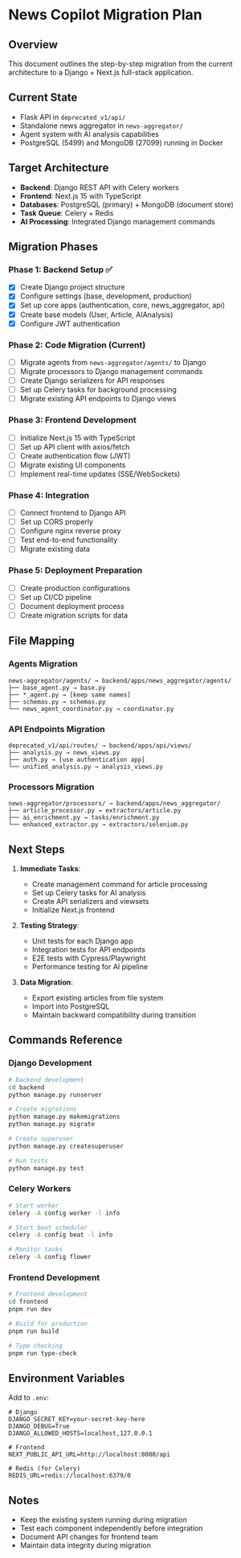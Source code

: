 # News Copilot Migration Plan

## Overview
This document outlines the step-by-step migration from the current architecture to a Django + Next.js full-stack application.

## Current State
- Flask API in `deprecated_v1/api/`
- Standalone news aggregator in `news-aggregator/`
- Agent system with AI analysis capabilities
- PostgreSQL (5499) and MongoDB (27099) running in Docker

## Target Architecture
- **Backend**: Django REST API with Celery workers
- **Frontend**: Next.js 15 with TypeScript
- **Databases**: PostgreSQL (primary) + MongoDB (document store)
- **Task Queue**: Celery + Redis
- **AI Processing**: Integrated Django management commands

## Migration Phases

### Phase 1: Backend Setup ✅
- [x] Create Django project structure
- [x] Configure settings (base, development, production)
- [x] Set up core apps (authentication, core, news_aggregator, api)
- [x] Create base models (User, Article, AIAnalysis)
- [x] Configure JWT authentication

### Phase 2: Code Migration (Current)
- [ ] Migrate agents from `news-aggregator/agents/` to Django
- [ ] Migrate processors to Django management commands
- [ ] Create Django serializers for API responses
- [ ] Set up Celery tasks for background processing
- [ ] Migrate existing API endpoints to Django views

### Phase 3: Frontend Development
- [ ] Initialize Next.js 15 with TypeScript
- [ ] Set up API client with axios/fetch
- [ ] Create authentication flow (JWT)
- [ ] Migrate existing UI components
- [ ] Implement real-time updates (SSE/WebSockets)

### Phase 4: Integration
- [ ] Connect frontend to Django API
- [ ] Set up CORS properly
- [ ] Configure nginx reverse proxy
- [ ] Test end-to-end functionality
- [ ] Migrate existing data

### Phase 5: Deployment Preparation
- [ ] Create production configurations
- [ ] Set up CI/CD pipeline
- [ ] Document deployment process
- [ ] Create migration scripts for data

## File Mapping

### Agents Migration
```
news-aggregator/agents/ → backend/apps/news_aggregator/agents/
├── base_agent.py → base.py
├── *_agent.py → [keep same names]
├── schemas.py → schemas.py
└── news_agent_coordinator.py → coordinator.py
```

### API Endpoints Migration
```
deprecated_v1/api/routes/ → backend/apps/api/views/
├── analysis.py → news_views.py
├── auth.py → [use authentication app]
└── unified_analysis.py → analysis_views.py
```

### Processors Migration
```
news-aggregator/processors/ → backend/apps/news_aggregator/
├── article_processor.py → extractors/article.py
├── ai_enrichment.py → tasks/enrichment.py
└── enhanced_extractor.py → extractors/selenium.py
```

## Next Steps

1. **Immediate Tasks**:
   - Create management command for article processing
   - Set up Celery tasks for AI analysis
   - Create API serializers and viewsets
   - Initialize Next.js frontend

2. **Testing Strategy**:
   - Unit tests for each Django app
   - Integration tests for API endpoints
   - E2E tests with Cypress/Playwright
   - Performance testing for AI pipeline

3. **Data Migration**:
   - Export existing articles from file system
   - Import into PostgreSQL
   - Maintain backward compatibility during transition

## Commands Reference

### Django Development
```bash
# Backend development
cd backend
python manage.py runserver

# Create migrations
python manage.py makemigrations
python manage.py migrate

# Create superuser
python manage.py createsuperuser

# Run tests
python manage.py test
```

### Celery Workers
```bash
# Start worker
celery -A config worker -l info

# Start beat scheduler
celery -A config beat -l info

# Monitor tasks
celery -A config flower
```

### Frontend Development
```bash
# Frontend development
cd frontend
pnpm run dev

# Build for production
pnpm run build

# Type checking
pnpm run type-check
```

## Environment Variables

Add to `.env`:
```
# Django
DJANGO_SECRET_KEY=your-secret-key-here
DJANGO_DEBUG=True
DJANGO_ALLOWED_HOSTS=localhost,127.0.0.1

# Frontend
NEXT_PUBLIC_API_URL=http://localhost:8000/api

# Redis (for Celery)
REDIS_URL=redis://localhost:6379/0
```

## Notes
- Keep the existing system running during migration
- Test each component independently before integration
- Document API changes for frontend team
- Maintain data integrity during migration